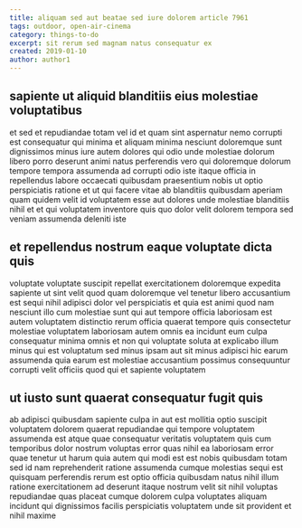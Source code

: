 ```yaml
---
title: aliquam sed aut beatae sed iure dolorem article 7961
tags: outdoor, open-air-cinema
category: things-to-do
excerpt: sit rerum sed magnam natus consequatur ex
created: 2019-01-10
author: author1
---
```


## sapiente ut aliquid blanditiis eius molestiae voluptatibus

et sed et repudiandae totam vel id et quam sint aspernatur nemo corrupti est consequatur qui minima et aliquam minima nesciunt doloremque sunt dignissimos minus iure autem dolores qui odio unde molestiae dolorum libero porro deserunt animi natus perferendis vero qui doloremque dolorum tempore tempora assumenda ad corrupti odio iste itaque officia in repellendus labore occaecati quibusdam praesentium nobis ut optio perspiciatis ratione et ut qui facere vitae ab blanditiis quibusdam aperiam quam quidem velit id voluptatem esse aut dolores unde molestiae blanditiis nihil et et qui voluptatem inventore quis quo dolor velit dolorem tempora sed veniam assumenda deleniti iste

## et repellendus nostrum eaque voluptate dicta quis

voluptate voluptate suscipit repellat exercitationem doloremque expedita sapiente ut sint velit quod quam doloremque vel tenetur libero accusantium est sequi nihil adipisci dolor vel perspiciatis et quia est animi quod nam nesciunt illo cum molestiae sunt qui aut tempore officia laboriosam est autem voluptatem distinctio rerum officia quaerat tempore quis consectetur molestiae voluptatem laboriosam autem omnis ea incidunt eum culpa consequatur minima omnis et non qui voluptate soluta at explicabo illum minus qui est voluptatum sed minus ipsam aut sit minus adipisci hic earum assumenda quia earum est molestiae accusantium possimus consequuntur corrupti velit officiis quod qui et sapiente voluptatem

## ut iusto sunt quaerat consequatur fugit quis

ab adipisci quibusdam sapiente culpa in aut est mollitia optio suscipit voluptatem dolorem quaerat repudiandae qui tempore voluptatem assumenda est atque quae consequatur veritatis voluptatem quis cum temporibus dolor nostrum voluptas error quas nihil ea laboriosam error quae tenetur ut harum quia autem qui modi est est nobis quibusdam totam sed id nam reprehenderit ratione assumenda cumque molestias sequi est quisquam perferendis rerum est optio officia quibusdam natus nihil illum ratione exercitationem ad deserunt itaque nostrum velit sit nihil voluptas repudiandae quas placeat cumque dolorem culpa voluptates aliquam incidunt qui dignissimos facilis perspiciatis voluptatem unde sit provident et nihil maxime
